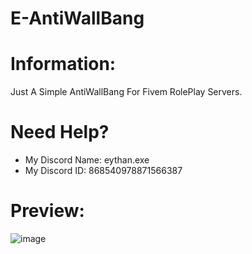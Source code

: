 # E-AntiWallBang

# Information:
Just A Simple AntiWallBang For Fivem RolePlay Servers.

# Need Help?
- My Discord Name: eythan.exe
- My Discord ID: 868540978871566387

# Preview:

![image](https://github.com/user-attachments/assets/3e47bf84-2940-4198-9fad-05856978fde7)
